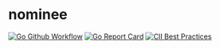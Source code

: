 # nominee

[![Go Github Workflow](https://github.com/mlyahmed/nominee/workflows/Go/badge.svg)](https://github.com/mlyahmed/nominee/actions?query=workflow%3AGo)
[![Go Report Card](https://goreportcard.com/badge/github.com/mlyahmed/nominee)](https://goreportcard.com/report/github.com/mlyahmed/nominee)
[![CII Best Practices](https://bestpractices.coreinfrastructure.org/projects/4549/badge)](https://bestpractices.coreinfrastructure.org/projects/4549/badge)